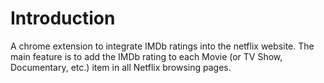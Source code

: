 # Introduction

A chrome extension to integrate IMDb ratings into the netflix website.
The main feature is to add the IMDb rating to each Movie (or TV Show, Documentary, etc.) item in all Netflix browsing pages.